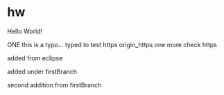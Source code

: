 hw
==

Hello World!

ONE
this is a typo...
typed to test https origin_https
one more check https

added from eclipse

added under firstBranch

second addition from firstBranch